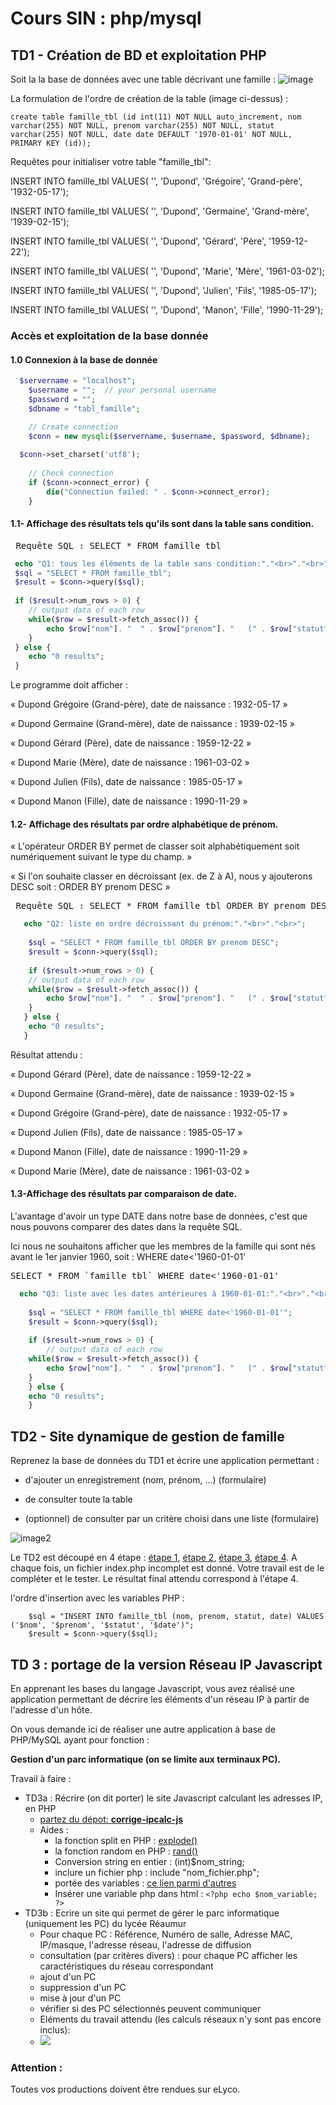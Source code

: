 # Cours SIN : php/mysql

## TD1 - Création de BD et exploitation PHP
Soit la la base de données avec une table décrivant une famille :
![image](./tables_a_realiser.png)

La formulation de l'ordre de création de la table (image ci-dessus) :
```lanagage sql:
create table famille_tbl (id int(11) NOT NULL auto_increment, nom varchar(255) NOT NULL, prenom varchar(255) NOT NULL, statut varchar(255) NOT NULL, date date DEFAULT '1970-01-01' NOT NULL, PRIMARY KEY (id));
```

Requêtes pour initialiser votre table "famille_tbl":

INSERT INTO famille_tbl VALUES( '', 'Dupond', 'Grégoire', 'Grand-père', '1932-05-17');

INSERT INTO famille_tbl VALUES( '', 'Dupond', 'Germaine', 'Grand-mère', '1939-02-15');

INSERT INTO famille_tbl VALUES( '', 'Dupond', 'Gérard', 'Père', '1959-12-22');

INSERT INTO famille_tbl VALUES( '', 'Dupond', 'Marie', 'Mère', '1961-03-02');

INSERT INTO famille_tbl VALUES( '', 'Dupond', 'Julien', 'Fils', '1985-05-17');

INSERT INTO famille_tbl VALUES( '', 'Dupond', 'Manon', 'Fille', '1990-11-29');

### Accès et exploitation de la base donnée

#### 1.0 Connexion à la base de donnée
```php
  $servername = "localhost";
	$username = "";  // your personal username
	$password = "";
	$dbname = "tabl_famille";

	// Create connection
	$conn = new mysqli($servername, $username, $password, $dbname);
  
  $conn->set_charset('utf8');
    
	// Check connection
	if ($conn->connect_error) {
		die("Connection failed: " . $conn->connect_error);
	} 
```


#### 1.1- Affichage des résultats tels qu'ils sont dans la table sans condition.
<pre> Requête SQL : SELECT * FROM famille_tbl</pre>
```php
 echo "Q1: tous les éléments de la table sans condition:"."<br>"."<br>";
 $sql = "SELECT * FROM famille_tbl";
 $result = $conn->query($sql);
    
 if ($result->num_rows > 0) {
	// output data of each row
	while($row = $result->fetch_assoc()) {
		echo $row["nom"]. "  " . $row["prenom"]. "   (" . $row["statut"]."),    date de naissance : " . $row["date"]."<br>";
	}
 } else {
	echo "0 results";
 }

```
  Le programme doit afficher :

« Dupond Grégoire (Grand-père), date de naissance : 1932-05-17 »

« Dupond Germaine (Grand-mère), date de naissance : 1939-02-15 »

« Dupond Gérard (Père), date de naissance : 1959-12-22 »

« Dupond Marie (Mère), date de naissance : 1961-03-02 »

« Dupond Julien (Fils), date de naissance : 1985-05-17 »

« Dupond Manon (Fille), date de naissance : 1990-11-29 »

#### 1.2- Affichage des résultats par ordre alphabétique de prénom.
« L'opérateur ORDER BY permet de classer soit alphabétiquement soit numériquement suivant le type du champ. »

« Si l'on souhaite classer en décroissant (ex. de Z à A), nous  y ajouterons DESC soit : ORDER BY prenom DESC »
<pre> Requête SQL : SELECT * FROM famille_tbl ORDER BY prenom DESC </pre>
```php
   echo "Q2: liste en ordre décroissant du prénom:"."<br>"."<br>";
    
    $sql = "SELECT * FROM famille_tbl ORDER BY prenom DESC";
    $result = $conn->query($sql);
    
    if ($result->num_rows > 0) {
	// output data of each row
	while($row = $result->fetch_assoc()) {
		echo $row["nom"]. "  " . $row["prenom"]. "   (" . $row["statut"]."),    date de naissance : " . $row["date"]."<br>";
	}
   } else {
	echo "0 results";
   }
```
Résultat attendu :

« Dupond Gérard (Père), date de naissance : 1959-12-22 »

« Dupond Germaine (Grand-mère), date de naissance : 1939-02-15 »

« Dupond Grégoire (Grand-père), date de naissance : 1932-05-17 »

« Dupond Julien (Fils), date de naissance : 1985-05-17 »

« Dupond Manon (Fille), date de naissance : 1990-11-29 »

« Dupond Marie (Mère), date de naissance : 1961-03-02 »

#### 1.3-Affichage des résultats par comparaison de date.
L'avantage d'avoir un type DATE dans notre base de données, c'est que nous pouvons comparer des dates dans la requête SQL.

Ici nous ne souhaitons afficher que les membres de la famille qui sont nés avant le 1er janvier 1960, soit : WHERE date<'1960-01-01'
<pre>SELECT * FROM `famille_tbl` WHERE date<'1960-01-01' </pre>
```php
  echo "Q3: liste avec les dates antérieures à 1960-01-01:"."<br>"."<br>";
    
    $sql = "SELECT * FROM famille_tbl WHERE date<'1960-01-01'";
    $result = $conn->query($sql);
    
    if ($result->num_rows > 0) {
		// output data of each row
	while($row = $result->fetch_assoc()) {
		echo $row["nom"]. "  " . $row["prenom"]. "   (" . $row["statut"]."),    date de naissance : " . $row["date"]."<br>";
	}
    } else {
	echo "0 results";
    }
  ```


## TD2 - Site dynamique de gestion de famille
Reprenez la base de données du TD1 et écrire une application permettant :

- d'ajouter un enregistrement (nom, prénom, ...) (formulaire)

- de consulter toute la table

- (optionnel) de consulter par un critère choisi dans une liste (formulaire)

![image2](./exemple.png)

Le TD2 est découpé en 4 étape : [étape 1](https://github.com/sinbrive/php-mysql-TD-eleves/tree/master/TD2/etape1), [étape 2](https://github.com/sinbrive/php-mysql-TD-eleves/tree/master/TD2/etape2), [étape 3](https://github.com/sinbrive/php-mysql-TD-eleves/tree/master/TD2/etape3), [étape 4](https://github.com/sinbrive/php-mysql-TD-eleves/tree/master/TD2/etape4). A chaque fois, un fichier index.php incomplet est donné. Votre travail est de le compléter et le tester. Le résultat final attendu correspond à l'étape 4.

l'ordre d'insertion avec les variables PHP :
```language : php
    $sql = "INSERT INTO famille_tbl (nom, prenom, statut, date) VALUES ('$nom', '$prenom', '$statut', '$date')";
    $result = $conn->query($sql);
```


## TD 3 : portage de la version Réseau IP Javascript 

En apprenant les bases du langage Javascript, vous avez réalisé une application permettant de décrire les éléments d'un réseau IP à partir de l'adresse d'un hôte.

On vous demande ici de réaliser une autre application à base de PHP/MySQL ayant pour fonction :

**Gestion d'un parc informatique (on se limite aux terminaux PC).**

Travail à faire :
- TD3a : Récrire (on dit porter) le site Javascript calculant les adresses IP, en PHP  
   - [partez du dépot: **corrige-ipcalc-js**](https://github.com/sinbrive/corrige-ipcalc-js)
   - Aides :
     - la fonction split en PHP : [explode()](https://www.w3schools.com/php/func_string_explode.asp)
     - la fonction random en PHP : [rand()](https://www.w3schools.com/php/func_math_rand.asp)
     - Conversion string en entier : (int)$nom_string;
     - inclure un fichier php : include "nom_fichier.php";
     - portée des variables : [ce lien parmi d'autres](https://www.pierre-giraud.com/php-mysql-apprendre-coder-cours/portee-variable-fonction)
     - Insérer une variable php dans html :  ``` <?php echo $nom_variable; ?> ``` 
- TD3b : Ecrire un site qui permet de gérer le parc informatique (uniquement les PC) du lycée Réaumur
   - Pour chaque PC : Référence, Numéro de salle, Adresse MAC, IP/masque, l'adresse réseau, l'adresse de diffusion
   - consultation (par critères divers) : pour chaque PC afficher les caractéristiques du réseau correspondant
   - ajout d'un PC
   - suppression d'un PC
   - mise à jour d'un PC
   - vérifier si des PC sélectionnés peuvent communiquer
   - Eléments du travail attendu (les calculs réseaux n'y sont pas encore inclus):
   - <img src="demo_td3b.gif">
### Attention :
Toutes vos productions doivent être rendues sur eLyco.
